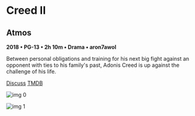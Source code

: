# Creed II

## Atmos

**2018 • PG-13 • 2h 10m • Drama • aron7awol**

Between personal obligations and training for his next big fight against an opponent with ties to his family's past, Adonis Creed is up against the challenge of his life.

[Discuss](https://www.avsforum.com/threads/bass-eq-for-filtered-movies.2995212/post-57627084)  [TMDB](480530)

![img 0](https://i.imgur.com/7q3g4wE.jpg)

![img 1](https://i.imgur.com/9VvIG7r.png)

